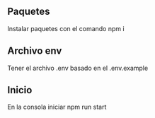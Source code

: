 ## Paquetes
Instalar paquetes con el comando npm i

## Archivo env
Tener el archivo .env basado en el .env.example

## Inicio
En la consola iniciar npm run start